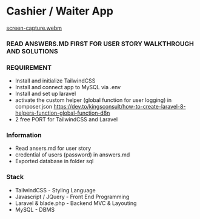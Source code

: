 # Cashier / Waiter App
[screen-capture.webm](https://user-images.githubusercontent.com/105652124/199292958-ef6f0bd0-1b4e-4547-a312-e72a890b2a75.webm)

### READ ANSWERS.MD FIRST FOR USER STORY WALKTHROUGH AND SOLUTIONS

### REQUIREMENT
* Install and initialize TailwindCSS
* Install and connect app to MySQL via .env
* Install and set up laravel
* activate the custom helper (global function for user logging) in composer.json https://dev.to/kingsconsult/how-to-create-laravel-8-helpers-function-global-function-d8n
* 2 free PORT for TailwindCSS and Laravel

### Information
* Read ansers.md for user story
* credential of users (password) in answers.md 
* Exported database in folder sql

### Stack
* TailwindCSS - Styling Language
* Javascript / JQuery - Front End Programming
* Laravel & blade.php - Backend MVC & Layouting
* MySQL - DBMS

